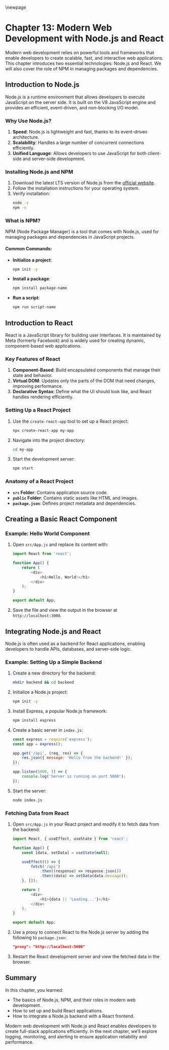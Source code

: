 \newpage
# Chapter 13: Modern Web Development with Node.js and React

Modern web development relies on powerful tools and frameworks that enable developers to create scalable, fast, and interactive web applications. This chapter introduces two essential technologies: Node.js and React. We will also cover the role of NPM in managing packages and dependencies.

## Introduction to Node.js

Node.js is a runtime environment that allows developers to execute JavaScript on the server side. It is built on the V8 JavaScript engine and provides an efficient, event-driven, and non-blocking I/O model.

### Why Use Node.js?
1. **Speed**: Node.js is lightweight and fast, thanks to its event-driven architecture.
2. **Scalability**: Handles a large number of concurrent connections efficiently.
3. **Unified Language**: Allows developers to use JavaScript for both client-side and server-side development.

### Installing Node.js and NPM
1. Download the latest LTS version of Node.js from the [official website](https://nodejs.org/).
2. Follow the installation instructions for your operating system.
3. Verify installation:
   ```bash
   node -v
   npm -v
   ```

### What is NPM?
NPM (Node Package Manager) is a tool that comes with Node.js, used for managing packages and dependencies in JavaScript projects.

#### Common Commands:
- **Initialize a project**:
  ```bash
  npm init -y
  ```
- **Install a package**:
  ```bash
  npm install package-name
  ```
- **Run a script**:
  ```bash
  npm run script-name
  ```

## Introduction to React

React is a JavaScript library for building user interfaces. It is maintained by Meta (formerly Facebook) and is widely used for creating dynamic, component-based web applications.

### Key Features of React
1. **Component-Based**: Build encapsulated components that manage their state and behavior.
2. **Virtual DOM**: Updates only the parts of the DOM that need changes, improving performance.
3. **Declarative Syntax**: Define what the UI should look like, and React handles rendering efficiently.

### Setting Up a React Project
1. Use the `create-react-app` tool to set up a React project:
   ```bash
   npx create-react-app my-app
   ```
2. Navigate into the project directory:
   ```bash
   cd my-app
   ```
3. Start the development server:
   ```bash
   npm start
   ```

### Anatomy of a React Project
- **`src` Folder**: Contains application source code.
- **`public` Folder**: Contains static assets like HTML and images.
- **`package.json`**: Defines project metadata and dependencies.

## Creating a Basic React Component

### Example: Hello World Component
1. Open `src/App.js` and replace its content with:
   ```javascript
   import React from 'react';

   function App() {
       return (
           <div>
               <h1>Hello, World!</h1>
           </div>
       );
   }

   export default App;
   ```
2. Save the file and view the output in the browser at `http://localhost:3000`.

## Integrating Node.js and React

Node.js is often used as a backend for React applications, enabling developers to handle APIs, databases, and server-side logic.

### Example: Setting Up a Simple Backend
1. Create a new directory for the backend:
   ```bash
   mkdir backend && cd backend
   ```
2. Initialize a Node.js project:
   ```bash
   npm init -y
   ```
3. Install Express, a popular Node.js framework:
   ```bash
   npm install express
   ```
4. Create a basic server in `index.js`:
   ```javascript
   const express = require('express');
   const app = express();

   app.get('/api', (req, res) => {
       res.json({ message: 'Hello from the backend!' });
   });

   app.listen(5000, () => {
       console.log('Server is running on port 5000');
   });
   ```
5. Start the server:
   ```bash
   node index.js
   ```

### Fetching Data from React
1. Open `src/App.js` in your React project and modify it to fetch data from the backend:
   ```javascript
   import React, { useEffect, useState } from 'react';

   function App() {
       const [data, setData] = useState(null);

       useEffect(() => {
           fetch('/api')
               .then((response) => response.json())
               .then((data) => setData(data.message));
       }, []);

       return (
           <div>
               <h1>{data || 'Loading...'}</h1>
           </div>
       );
   }

   export default App;
   ```
2. Use a proxy to connect React to the Node.js server by adding the following to `package.json`:
   ```json
   "proxy": "http://localhost:5000"
   ```
3. Restart the React development server and view the fetched data in the browser.

## Summary

In this chapter, you learned:
- The basics of Node.js, NPM, and their roles in modern web development.
- How to set up and build React applications.
- How to integrate a Node.js backend with a React frontend.

Modern web development with Node.js and React enables developers to create full-stack applications efficiently. In the next chapter, we’ll explore logging, monitoring, and alerting to ensure application reliability and performance.

